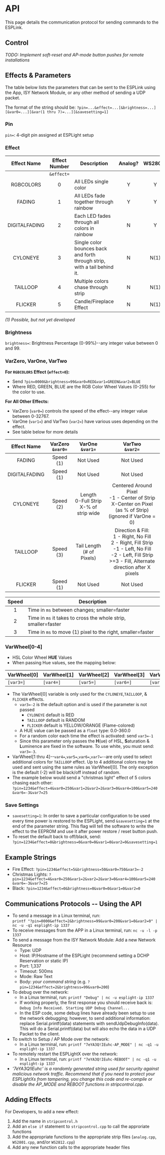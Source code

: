 
# API
This page details the communication protocol for sending commands to the ESPLink.

## Control
*TODO: Implement soft-reset and AP-mode button pushes for remote installations*

## Effects & Parameters
The table below lists the parameters that can be sent to the ESPLink using the App, ISY Network Module, or any other method of sending a UDP packet.

The format of the string should be: 
`?pin=...&effect=...[&brightness=...][&var0=...][&var(1 thru 7)=...][&savesetting=1]`

### Pin
`pin=`:	4-digit pin assigned at ESPLight setup

### Effect
|Effect Name  |Effect Number|Description              |Analog?|WS2801?|WS2812?|
|:-----------:|:-----------:|-------------------------|:-----:|:-----:|:-----:|
|             |`&effect=`   |                         |       |       |       |
|RGBCOLORS    |0|All LEDs single color|Y|Y|Y|
|FADING       |1|All LEDs fade together through rainbow|Y|Y|Y|
|DIGITALFADING|2|Each LED fades through all colors in rainbow|N|Y|Y|
|CYLONEYE     |3|Single color bounces back and forth through strip, with a tail behind it.|N|N(1)|Y|
|TAILLOOP     |4|Multiple colors chase through strip|N|N(1)|Y|
|FLICKER      |5|Candle/Fireplace Effect|N|N(1)|Y|

*(1) Possible, but not yet developed*

### Brightness
`brightness=`: Brightness Percentage (0-99%)--any integer value between 0 and 99.

### VarZero, VarOne, VarTwo
**For `RGBCOLORS` Effect (`effect=0`):** 

* Send `?pin=0000&brightness=99&var0=RED&var1=GREEN&var2=BLUE`
* Where RED, GREEN, BLUE are the RGB Color Wheel Values (0-255) for the color to use.

**For All Other Effects:**

* VarZero (`var0=`) controls the speed of the effect--any integer value between 0-32767.
* VarOne (`var1=`) and VarTwo (`var2=`) have various uses depending on the effect.
* See table below for more details

|Effect Name  |VarZero<br />`&var0=`|VarOne<br />`&var1=`|VarTwo<br />`&var2=`|
|:-----------:|:--------------:|:-------------:|:-------------:|
|FADING       |Speed (1)       |Not Used       |Not Used       |
|DIGITALFADING|Speed (1)       |Not Used       |Not Used       |
|CYLONEYE     |Speed (2)       |Length<br />0-Full Strip<br />X-% of strip wide|Centered Around Pixel<br />-1 - Center of Strip<br />X-Center on Pixel<br />(as % of Strip)<br />(ignored if VarOne = 0)|
|TAILLOOP     |Speed (3)       |Tail Length<br />(# of Pixels)|Direction & Fill:<br />1 - Right, No Fill<br />2 - Right, Fill Strip<br />-1 - Left, No Fill<br />-2 - Left, Fill Strip<br />>=3 - Fill, Alternate direction after X pixels|
|FLICKER      |Speed (1)       |Not Used       |Not Used       |

|Speed|Description|
|:---:|-----------|
|1    |Time in `ms` between changes; smaller=faster|
|2    |Time in `ms` it takes to cross the whole strip, smaller=faster|
|3    |Time in `ms` to move (1) pixel to the right, smaller=faster|

### VarWheel[0-4]

* HSL Color Wheel **HUE** Values
* When passing Hue values, see the mapping below:

|VarWheel[0]|VarWheel[1]|VarWheel[2]|VarWheel[3]|VarWheel[4]|
|-----------|-----------|-----------|-----------|-----------|
|`[var3=]`  |`[var4=]`  |`[var5=]`  |`[var6=]`  |`[var7=]`  |

* The VarWheel[0] variable is only used for the `CYLONEYE`,`TAILLOOP`, & `FLICKER` effects.
    * `var3=-2` is the default option and is used if the parameter is not passed
        - `CYLONEYE` default is RED
        - `TAILLOOP` default is RANDOM
        - `FLICKER` default is YELLOW/ORANGE (Flame-colored)
    * A HUE value can be passed as a `float` type: 0.0-360.0
    * For a random color each time the effect is activated: send `var3=-1`
    * Since this parameter only passes the **H**(ue) of HSL, **S**aturation & **L**uminence are fixed in the software. To use white, you must send: `var3=-3`.
* VarWheel[1 thru 4]--`var4=`,`var5=`,`var6=`,`var7=`--are only used to select additional colors for `TAILLOOP` effect.  Up to 4 additional colors may be used and sent using the same rules as VarWheel[0]. The only exception is the default (-2) will be black/off instead of random.
* The example below would send a "christmas light" effect of 5 colors chasing each other:<br />`?pin=1234&effect=4&var0=250&var1=2&var2=2&var3=0&var4=100&var5=240 &var6=-3&var7=25`

### Save Settings

* `savesetting=1`: In order to save a particular configuration to be used every time power is restored to the ESPLight, send `&savesetting=1` at the end of the parameter string.  This flag will tell the software to write the effect to the EEPROM and use it after power restore / reset button push.
* To reset the default back to off/black, send:<br />`?pin=1234&effect=0&brightness=0&var0=0&var1=0&var2=0&savesetting=1`

## Example Strings

* Fire Effect: `?pin=1234&effect=5&brightness=50&var0=750&var3=-2`
* Christmas Lights: `?pin=1234&effect=4&var0=250&var1=2&var2=2&var3=0&var4=100&var5=240 &var6=-3&var7=25`
* Black: `?pin=1234&effect=0&brightness=0&var0=0&var1=0&var2=0`

## <a href="comms"></a>Communications Protocols -- Using the API

* To send a message in a Linux terminal, run:<br />`printf "?pin=0000&effect=2&brightness=99&var0=200&var1=0&var2=0" | nc -u -q1 esplight-ip 1337`
* To receive messages from the APP in a Linux terminal, run: `nc -u -l -p 1337`
* To send a message from the ISY Network Module: Add a new Network Resource
    + Type: UDP
    + Host: IP/Hostname of the ESPLight (recommend setting a DCHP Reservation or static IP)
    + Port: 1,337
    + Timeout: 500ms
    + Mode: Raw Text
    + Body: *your command string* (e.g. `?pin=1234&effect=2&brightness=99&var0=200`)
* To debug over the network:
    + In a Linux terminal, run: `printf "Debug" | nc -u esplight-ip 1337`
    + If working properly, the first response you should receive back is:</br>`Debug Info Received. Starting UDP Debug Channel...`
    + In the ESP code, some debug lines have already been setup to use the network debugging; however, to send additional information: replace Serial.printf(data) statements with sendUdpDebugInfo(data). This will do a Serial.printf(data) but will also echo the data in a UDP Packet to the client.
* To switch to Setup / AP Mode over the network:
    + In a Linux terminal, run: `printf "7eYA3Q!IEuhc-AP_MODE" | nc -q1 -u esplight-ip 1337`
* To remotely restart the ESPLightX over the network:
    + In a Linux terminal, run: `printf "7eYA3Q!IEuhc-REBOOT" | nc -q1 -u esplight-ip 1337`
* *'7eYA3Q!IEuhc' is a randomly generated string used for security against malicious network traffic. Recommend that if you need to protect your ESPLightXs from tampering, you change this code and re-compile or disable the AP_MODE and REBOOT functions in stripcontrol.cpp.*

## Adding Effects

For Developers, to add a new effect:

1. Add the name in `stripcontrol.h`
2. Add an `else if` statement to `stripcontrol.cpp` to call the approriate functions
3. Add the appropriate functions to the appropriate strip files (`analog.cpp`, `WS2801.cpp`, and/or `WS2812.cpp`)
4. Add any new function calls to the appropriate header files
